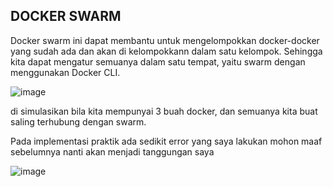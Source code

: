 <h2>DOCKER SWARM</h2>
<p>Docker swarm ini dapat membantu untuk mengelompokkan docker-docker yang sudah ada dan akan di kelompokkann dalam satu kelompok. Sehingga kita dapat mengatur semuanya dalam satu tempat, yaitu swarm dengan menggunakan Docker CLI.</p>

![image](https://user-images.githubusercontent.com/54845386/71370264-01b89f00-25e0-11ea-90fd-11a2193acd16.png)

<p>di simulasikan bila kita mempunyai 3 buah docker, dan semuanya kita buat saling terhubung dengan swarm.</p>

<p>Pada implementasi praktik ada sedikit error yang saya lakukan mohon maaf sebelumnya nanti akan menjadi tanggungan saya </p>


![image](https://user-images.githubusercontent.com/54845386/71370321-2d3b8980-25e0-11ea-9ff0-d3f332e1d340.png)

<p></p>
<p></p>
<p></p>
